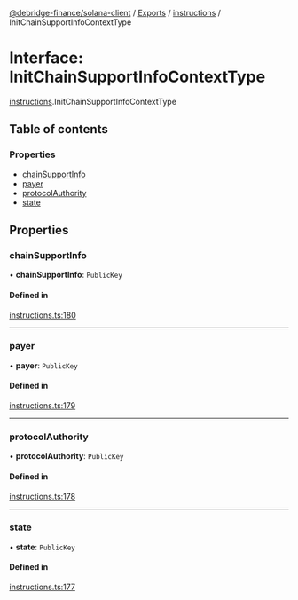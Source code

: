 [@debridge-finance/solana-client](../README.md) / [Exports](../modules.md) / [instructions](../modules/instructions.md) / InitChainSupportInfoContextType

# Interface: InitChainSupportInfoContextType

[instructions](../modules/instructions.md).InitChainSupportInfoContextType

## Table of contents

### Properties

- [chainSupportInfo](instructions.InitChainSupportInfoContextType.md#chainsupportinfo)
- [payer](instructions.InitChainSupportInfoContextType.md#payer)
- [protocolAuthority](instructions.InitChainSupportInfoContextType.md#protocolauthority)
- [state](instructions.InitChainSupportInfoContextType.md#state)

## Properties

### chainSupportInfo

• **chainSupportInfo**: `PublicKey`

#### Defined in

[instructions.ts:180](https://github.com/debridge-finance/solana-contracts-client/blob/1b61583/src/instructions.ts#L180)

___

### payer

• **payer**: `PublicKey`

#### Defined in

[instructions.ts:179](https://github.com/debridge-finance/solana-contracts-client/blob/1b61583/src/instructions.ts#L179)

___

### protocolAuthority

• **protocolAuthority**: `PublicKey`

#### Defined in

[instructions.ts:178](https://github.com/debridge-finance/solana-contracts-client/blob/1b61583/src/instructions.ts#L178)

___

### state

• **state**: `PublicKey`

#### Defined in

[instructions.ts:177](https://github.com/debridge-finance/solana-contracts-client/blob/1b61583/src/instructions.ts#L177)
